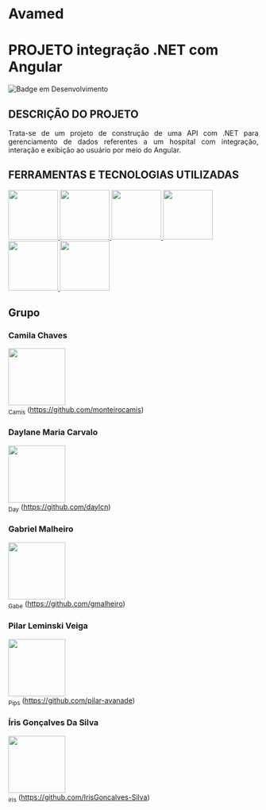 # Avamed


# PROJETO integração .NET com Angular

![Badge em Desenvolvimento](http://img.shields.io/static/v1?label=STATUS&message=EM%20DESENVOLVIMENTO&color=GREEN&style=for-the-badge)

## DESCRIÇÃO DO PROJETO
<p align="justify">
Trata-se de um projeto de construção de uma API com .NET para gerenciamento de dados referentes a um hospital com integração, interação e exibição ao usuário por meio do Angular.

</p>


## FERRAMENTAS E TECNOLOGIAS UTILIZADAS
<a href="#">
<img src="https://cdn.jsdelivr.net/gh/devicons/devicon/icons/vscode/vscode-original.svg" width=100/>
</a>
<a href=#>
<img src="https://cdn.jsdelivr.net/gh/devicons/devicon/icons/visualstudio/visualstudio-plain.svg" width=100/>
<a/>
<a href="#">
<img src="https://cdn.jsdelivr.net/gh/devicons/devicon/icons/dotnetcore/dotnetcore-original.svg" width=100 />
</a>
<a href="#">
<img src="https://cdn.jsdelivr.net/gh/devicons/devicon/icons/angularjs/angularjs-plain.svg" width=100/>
</a>
<a href="#">
<img src="https://cdn.jsdelivr.net/gh/devicons/devicon/icons/microsoftsqlserver/microsoftsqlserver-plain.svg" width=100/>
</a>
<a href = "#">
<img src="https://cdn.jsdelivr.net/gh/devicons/devicon/icons/bootstrap/bootstrap-original.svg" width=100/>
</a>

## Grupo
### Camila Chaves

<img src="https://avatars.githubusercontent.com/u/26682838?v=4" width=115><br><sub>Camis</sub> (https://github.com/monteirocamis)

### Daylane Maria Carvalo

<img src="https://avatars.githubusercontent.com/u/89111664?v=4" width=115><br><sub>Day</sub> (https://github.com/daylcn)

### Gabriel Malheiro

<img src="https://avatars.githubusercontent.com/u/92603922?v=4" width=115><br><sub>Gabe</sub> (https://github.com/gmalheiro)

### Pilar Leminski Veiga

<img src="https://media.licdn.com/dms/image/C4D03AQE3ucvskO1jSA/profile-displayphoto-shrink_400_400/0/1617480408863?e=1677110400&v=beta&t=WCxJT4ASk-3tfAYattsA3ffSNu6dztvrHZBZV9K9XHg" width=115><br><sub>Pips</sub> (https://github.com/pilar-avanade)

### Íris Gonçalves Da Silva

<img src="https://avatars.githubusercontent.com/u/107144112?v=4" width=115><br><sub>íris</sub> (https://github.com/IrisGoncalves-Silva)
